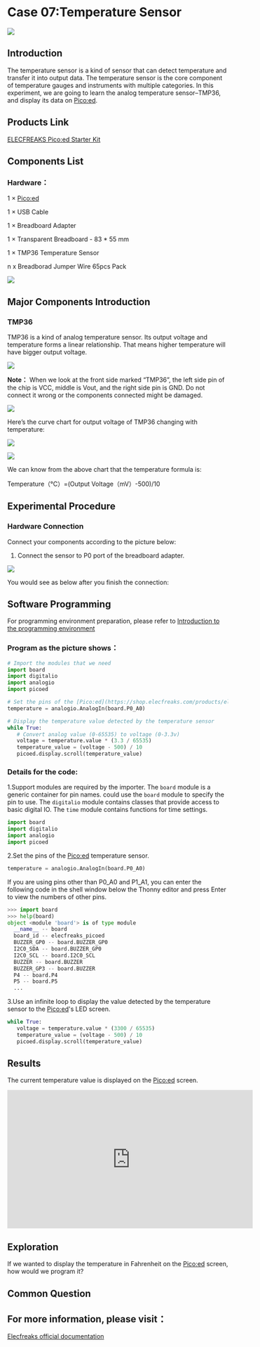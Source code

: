 # Case 07:Temperature Sensor


![](./images/case0701.png)

## Introduction

The temperature sensor is a kind of sensor that can detect temperature and transfer it into output data. The temperature sensor is the core component of temperature gauges and instruments with multiple categories. In this experiment, we are going to learn the analog temperature sensor–TMP36, and display its data on [Pico:ed](https://shop.elecfreaks.com/products/elecfreaks-pico-ed-v2?_pos=2&_sid=e7433427a&_ss=r).

## Products Link

[ELECFREAKS Pico:ed Starter Kit](https://shop.elecfreaks.com/products/elecfreaks-pico-ed-starter-kit-with-pico-ed-board?_pos=3&_sid=e7433427a&_ss=r) 


## Components List

### Hardware：

1 × [Pico:ed](https://shop.elecfreaks.com/products/elecfreaks-pico-ed-v2?_pos=2&_sid=e7433427a&_ss=r)

1 × USB Cable

1 × Breadboard Adapter

1 × Transparent Breadboard - 83 * 55 mm

1 × TMP36 Temperature Sensor

n x Breadborad Jumper Wire 65pcs Pack


![](./images/starter-kit01.png)



## Major Components Introduction

### TMP36
TMP36 is a kind of analog temperature sensor. Its output voltage and temperature forms a linear relationship. That means higher temperature will have bigger output voltage.

![](./images/case0702.png)

**Note：**
When we look at the front side marked “TMP36”, the left side pin of the chip is VCC, middle is Vout, and the right side pin is GND. Do not connect it wrong or the components connected might be damaged.

![](./images/case0703.png)

Here’s the curve chart for output voltage of TMP36 changing with temperature:

![](./images/case0704.png)

![](./images/case0705.png)

We can know from the above chart that the temperature formula is:

Temperature（℃）=(Output Voltage（mV）-500)/10

## Experimental Procedure

### Hardware Connection

Connect your components according to the picture below:

1. Connect the sensor to P0 port of the breadboard adapter.

![](./images/case07.png)

You would see as below after you finish the connection:



## Software Programming
For programming environment preparation, please refer to [Introduction to the programming environment](https://www.elecfreaks.com/learn-en/pico-ed/index.html)
### Program as the picture shows：
```python
# Import the modules that we need
import board
import digitalio
import analogio
import picoed

# Set the pins of the [Pico:ed](https://shop.elecfreaks.com/products/elecfreaks-pico-ed-v2?_pos=2&_sid=e7433427a&_ss=r)'s temperature sensor
temperature = analogio.AnalogIn(board.P0_A0)

# Display the temperature value detected by the temperature sensor
while True:
   # Convert analog value (0-65535) to voltage (0-3.3v)
   voltage = temperature.value * (3.3 / 65535)
   temperature_value = (voltage - 500) / 10
   picoed.display.scroll(temperature_value)
```
### Details for the code:

1.Support modules are required by the importer. The `board` module is a generic container for pin names. could use the `board` module to specify the pin to use. The `digitalio` module contains classes that provide access to basic digital IO. The `time` module contains functions for time settings.
```python
import board
import digitalio
import analogio
import picoed
```

2.Set the pins of the [Pico:ed](https://shop.elecfreaks.com/products/elecfreaks-pico-ed-v2?_pos=2&_sid=e7433427a&_ss=r) temperature sensor.
```python
temperature = analogio.AnalogIn(board.P0_A0)
```
If you are using pins other than P0_A0 and P1_A1, you can enter the following code in the shell window below the Thonny editor and press Enter to view the numbers of other pins.
```python
>>> import board
>>> help(board)
object <module 'board'> is of type module
  __name__ -- board
  board_id -- elecfreaks_picoed
  BUZZER_GP0 -- board.BUZZER_GP0
  I2C0_SDA -- board.BUZZER_GP0
  I2C0_SCL -- board.I2C0_SCL
  BUZZER -- board.BUZZER
  BUZZER_GP3 -- board.BUZZER
  P4 -- board.P4
  P5 -- board.P5
  ...
```

3.Use an infinite loop to display the value detected by the temperature sensor to the [Pico:ed](https://shop.elecfreaks.com/products/elecfreaks-pico-ed-v2?_pos=2&_sid=e7433427a&_ss=r)'s LED screen.
```python
while True:
   voltage = temperature.value * (3300 / 65535)
   temperature_value = (voltage - 500) / 10
   picoed.display.scroll(temperature_value)
```
## Results
The current temperature value is displayed on the [Pico:ed](https://shop.elecfreaks.com/products/elecfreaks-pico-ed-v2?_pos=2&_sid=e7433427a&_ss=r) screen.

<iframe width="560" height="315" src="https://www.youtube.com/embed/l1Bdj64QIU8" title="YouTube video player" frameborder="0" allow="accelerometer; autoplay; clipboard-write; encrypted-media; gyroscope; picture-in-picture" allowfullscreen></iframe>

## Exploration

If we wanted to display the temperature in Fahrenheit on the [Pico:ed](https://shop.elecfreaks.com/products/elecfreaks-pico-ed-v2?_pos=2&_sid=e7433427a&_ss=r) screen, how would we program it?

## Common Question
## For more information, please visit：
[Elecfreaks official documentation](https://www.elecfreaks.com/learn-en/)
